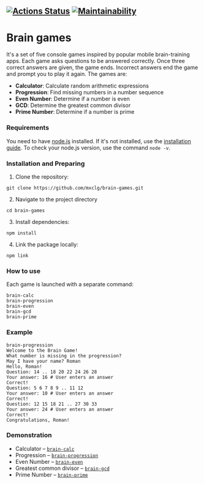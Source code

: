 [![Actions Status](https://github.com/mxclg/frontend-project-44/actions/workflows/hexlet-check.yml/badge.svg)](https://github.com/mxclg/frontend-project-44/actions)
[![Maintainability](https://api.codeclimate.com/v1/badges/d4fdb4fc99f3da9aa774/maintainability)](https://codeclimate.com/github/mxclg/frontend-project-44/maintainability)
---  
# Brain games
It's a set of five console games inspired by popular mobile brain-training apps. Each game asks questions to be answered correctly. Once three correct answers are given, the game ends. Incorrect answers end the game and prompt you to play it again. The games are:
- **Calculator**: Calculate random arithmetic expressions
- **Progression**: Find missing numbers in a number sequence
- **Even Number**: Determine if a number is even
- **GCD**: Determine the greatest common divisor
- **Prime Number**: Determine if a number is prime

### Requirements
You need to have [node.js](https://nodejs.org/en) installed. If it's not installed, use the [installation guide](https://github.com/Hexlet/ru-instructions/blob/main/nodejs.md). To check your node.js version, use the command `node -v`.

### Installation and Preparing
 1. Clone the repository:
```
git clone https://github.com/mxclg/brain-games.git
```
2.	Navigate to the project directory
```
cd brain-games
```
3.	Install dependencies:
```
npm install
```
4.	Link the package locally:
```
npm link
```

### How to use
Each game is launched with a separate command:
```
brain-calc
brain-progression
brain-even
brain-gcd
brain-prime
```

### Example
```
brain-progression
Welcome to the Brain Game!
What number is missing in the progression?
May I have your name? Roman
Hello, Roman!
Question: 14 .. 18 20 22 24 26 28
Your answer: 16 # User enters an answer
Correct!
Question: 5 6 7 8 9 .. 11 12
Your answer: 10 # User enters an answer
Correct!
Question: 12 15 18 21 .. 27 30 33
Your answer: 24 # User enters an answer
Correct!
Congratulations, Roman!
```
### Demonstration
- Calculator – [`brain-calc`](https://asciinema.org/a/NOo5vTQSHSeiYQF7O93GXd7NU) 
- Progression – [`brain-progression`](https://asciinema.org/a/aHTtPGadZpdGT8FHBNZf95MOa)
- Even Number – [`brain-even`](https://asciinema.org/a/fKFuXtosvsBKrjqqNHtDiNJ8H) 
- Greatest common divisor – [`brain-gcd`](https://asciinema.org/a/IzRoNOuDTHHDb6ZUquIOdIU4W) 
- Prime Number – [`brain-prime`](https://asciinema.org/a/gO7KyA02JgoaxrFuJ0ZaFqZ70)
